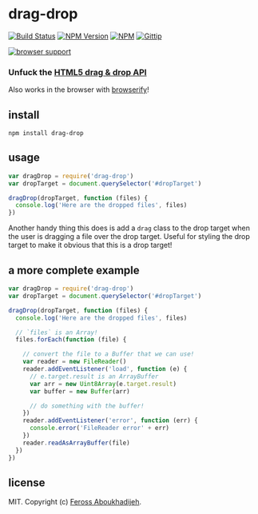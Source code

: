 # drag-drop
[![Build Status](http://img.shields.io/travis/feross/drag-drop.svg)](https://travis-ci.org/feross/drag-drop)
[![NPM Version](http://img.shields.io/npm/v/drag-drop.svg)](https://npmjs.org/package/drag-drop)
[![NPM](http://img.shields.io/npm/dm/drag-drop.svg)](https://npmjs.org/package/drag-drop)
[![Gittip](http://img.shields.io/gittip/feross.svg)](https://www.gittip.com/feross/)

[![browser support](https://ci.testling.com/feross/drag-drop.png)](https://ci.testling.com/feross/drag-drop)

### Unfuck the [HTML5 drag & drop API](https://developer.mozilla.org/en-US/docs/Using_files_from_web_applications)

Also works in the browser with [browserify](http://browserify.org/)!

## install

```
npm install drag-drop
```

## usage

```js
var dragDrop = require('drag-drop')
var dropTarget = document.querySelector('#dropTarget')

dragDrop(dropTarget, function (files) {
  console.log('Here are the dropped files', files)
})

```

Another handy thing this does is add a `drag` class to the drop target when the user
is dragging a file over the drop target. Useful for styling the drop target to make
it obvious that this is a drop target!

## a more complete example

```js
var dragDrop = require('drag-drop')
var dropTarget = document.querySelector('#dropTarget')

dragDrop(dropTarget, function (files) {
  console.log('Here are the dropped files', files)

  // `files` is an Array!
  files.forEach(function (file) {

    // convert the file to a Buffer that we can use!
    var reader = new FileReader()
    reader.addEventListener('load', function (e) {
      // e.target.result is an ArrayBuffer
      var arr = new Uint8Array(e.target.result)
      var buffer = new Buffer(arr)

      // do something with the buffer!
    })
    reader.addEventListener('error', function (err) {
      console.error('FileReader error' + err)
    })
    reader.readAsArrayBuffer(file)
  })
})

```

## license

MIT. Copyright (c) [Feross Aboukhadijeh](http://feross.org).
